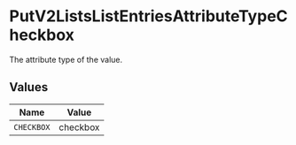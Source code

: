 # PutV2ListsListEntriesAttributeTypeCheckbox

The attribute type of the value.


## Values

| Name       | Value      |
| ---------- | ---------- |
| `CHECKBOX` | checkbox   |